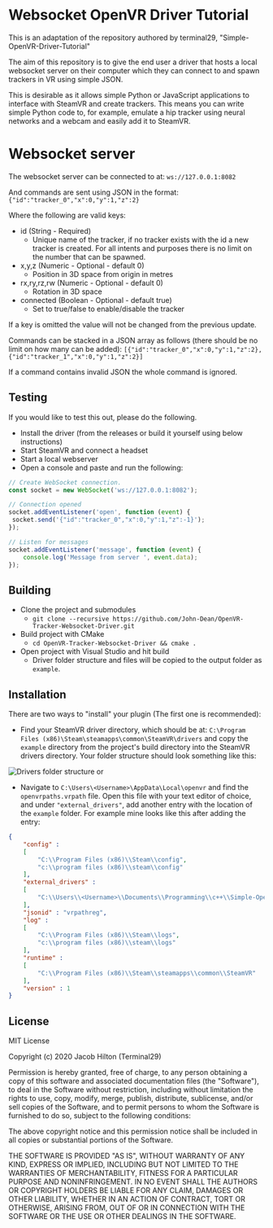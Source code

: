 # Websocket OpenVR Driver Tutorial

This is an adaptation of the repository authored by terminal29, "Simple-OpenVR-Driver-Tutorial"

The aim of this repository is to give the end user a driver that hosts a local websocket server on their computer which they can connect to and spawn trackers in VR using simple JSON.

This is desirable as it allows simple Python or JavaScript applications to interface with SteamVR and create trackers.
This means you can write simple Python code to, for example, emulate a hip tracker using neural networks and a webcam and easily add it to SteamVR.

# Websocket server
The websocket server can be connected to at:
`ws://127.0.0.1:8082`

And commands are sent using JSON in the format:
`{"id":"tracker_0","x":0,"y":1,"z":2}`

Where the following are valid keys:
- id (String - Required)
	- Unique name of the tracker, if no tracker exists with the id a new tracker is created. For all intents and purposes there is no limit on the number that can be spawned.
- x,y,z (Numeric - Optional - default 0)
	- Position in 3D space from origin in metres
- rx,ry,rz,rw (Numeric - Optional - default 0)
	- Rotation in 3D space 
- connected (Boolean - Optional - default true)
	- Set to true/false to enable/disable the tracker
	
If a key is omitted the value will not be changed from the previous update.

Commands can be stacked in a JSON array as follows (there should be no limit on how many can be added):
`[{"id":"tracker_0","x":0,"y":1,"z":2}, {"id":"tracker_1","x":0,"y":1,"z":2}]`

If a command contains invalid JSON the whole command is ignored.

## Testing

If you would like to test this out, please do the following.

- Install the driver (from the releases or build it yourself using below instructions)
- Start SteamVR and connect a headset
- Start a local webserver
- Open a console and paste and run the following:
```js
// Create WebSocket connection.
const socket = new WebSocket('ws://127.0.0.1:8082');

// Connection opened
socket.addEventListener('open', function (event) {
 socket.send('{"id":"tracker_0","x":0,"y":1,"z":-1}');
});

// Listen for messages
socket.addEventListener('message', function (event) {
    console.log('Message from server ', event.data);
});
```

## Building
- Clone the project and submodules
	- `git clone --recursive https://github.com/John-Dean/OpenVR-Tracker-Websocket-Driver.git`
- Build project with CMake
	- `cd OpenVR-Tracker-Websocket-Driver && cmake .`
- Open project with Visual Studio and hit build
	- Driver folder structure and files will be copied to the output folder as `example`.
	
## Installation

There are two ways to "install" your plugin (The first one is recommended):

- Find your SteamVR driver directory, which should be at:
  `C:\Program Files (x86)\Steam\steamapps\common\SteamVR\drivers`
  and copy the `example` directory from the project's build directory into the SteamVR drivers directory. Your folder structure should look something like this:

![Drivers folder structure](https://i.imgur.com/hOsDk1H.png)
or

- Navigate to `C:\Users\<Username>\AppData\Local\openvr` and find the `openvrpaths.vrpath` file. Open this file with your text editor of choice, and under `"external_drivers"`, add another entry with the location of the `example` folder. For example mine looks like this after adding the entry:

```json
{
	"config" : 
	[
		"C:\\Program Files (x86)\\Steam\\config",
		"c:\\program files (x86)\\steam\\config"
	],
	"external_drivers" : 
	[
		"C:\\Users\\<Username>\\Documents\\Programming\\c++\\Simple-OpenVR-Driver-Tutorial\\build\\Debug\\example"
	],
	"jsonid" : "vrpathreg",
	"log" : 
	[
		"C:\\Program Files (x86)\\Steam\\logs",
		"c:\\program files (x86)\\steam\\logs"
	],
	"runtime" : 
	[
		"C:\\Program Files (x86)\\Steam\\steamapps\\common\\SteamVR"
	],
	"version" : 1
}
```

## License
MIT License

Copyright (c) 2020 Jacob Hilton (Terminal29)

Permission is hereby granted, free of charge, to any person obtaining a copy
of this software and associated documentation files (the "Software"), to deal
in the Software without restriction, including without limitation the rights
to use, copy, modify, merge, publish, distribute, sublicense, and/or sell
copies of the Software, and to permit persons to whom the Software is
furnished to do so, subject to the following conditions:

The above copyright notice and this permission notice shall be included in all
copies or substantial portions of the Software.

THE SOFTWARE IS PROVIDED "AS IS", WITHOUT WARRANTY OF ANY KIND, EXPRESS OR
IMPLIED, INCLUDING BUT NOT LIMITED TO THE WARRANTIES OF MERCHANTABILITY,
FITNESS FOR A PARTICULAR PURPOSE AND NONINFRINGEMENT. IN NO EVENT SHALL THE
AUTHORS OR COPYRIGHT HOLDERS BE LIABLE FOR ANY CLAIM, DAMAGES OR OTHER
LIABILITY, WHETHER IN AN ACTION OF CONTRACT, TORT OR OTHERWISE, ARISING FROM,
OUT OF OR IN CONNECTION WITH THE SOFTWARE OR THE USE OR OTHER DEALINGS IN THE
SOFTWARE.
